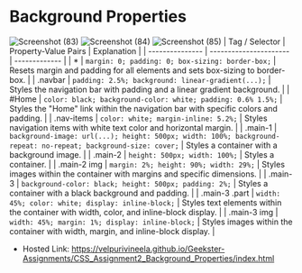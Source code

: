 # Background Properties
![Screenshot (83)](https://github.com/VelpuriVineela/Geekster-Assignments/assets/134683293/ef50c460-6ef1-460e-a615-b8548d09d334)
![Screenshot (84)](https://github.com/VelpuriVineela/Geekster-Assignments/assets/134683293/4c07a09f-0890-480c-b9f6-1ee863b284f3)
![Screenshot (85)](https://github.com/VelpuriVineela/Geekster-Assignments/assets/134683293/5ba45d76-103d-414d-bc66-c3c24c6c6c8f)
| Tag / Selector | Property-Value Pairs | Explanation |
| --------------- | ---------------------- | ------------- |
| * | `margin: 0; padding: 0; box-sizing: border-box;` | Resets margin and padding for all elements and sets box-sizing to border-box. |
| .navbar | `padding: 2.5%; background: linear-gradient(...);` | Styles the navigation bar with padding and a linear gradient background. |
| #Home | `color: black; background-color: white; padding: 0.6% 1.5%;` | Styles the "Home" link within the navigation bar with specific colors and padding. |
| .nav-items | `color: white; margin-inline: 5.2%;` | Styles navigation items with white text color and horizontal margin. |
| .main-1 | `background-image: url(...); height: 500px; width: 100%; background-repeat: no-repeat; background-size: cover;` | Styles a container with a background image. |
| .main-2 | `height: 500px; width: 100%;` | Styles a container. |
| .main-2 img | `margin: 2%; height: 90%; width: 29%;` | Styles images within the container with margins and specific dimensions. |
| .main-3 | `background-color: black; height: 500px; padding: 2%;` | Styles a container with a black background and padding. |
| .main-3 .part | `width: 45%; color: white; display: inline-block;` | Styles text elements within the container with width, color, and inline-block display. |
| .main-3 img | `width: 45%; margin: 1%; display: inline-block;` | Styles images within the container with width, margin, and inline-block display. |
- Hosted Link: https://velpurivineela.github.io/Geekster-Assignments/CSS_Assignment2_Background_Properties/index.html
